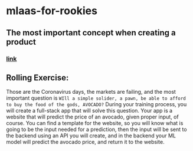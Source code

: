# mlaas-for-rookies
## The most important concept when creating a product
### [link](https://www.youtube.com/watch?v=jAP5gbgWom0&ab_channel=RealTimewithBillMaher)

## Rolling Exercise:
Those are the Coronavirus days, the markets are failing, and the most important question is
`WIll a simple solider, a pawn, be able to afford to buy the food of the gods, AVOCADO?`
During your training process, you will create a full-stack app that will solve this question.
Your app is a website that will predict the price of an avocado, given proper input, of course.
You can find a template for the website, so you will know what is going to be the input needed for a prediction,
then the input will be sent to the backend using an API you will create, and in the backend
your ML model will predict the avocado price, and return it to the website.
